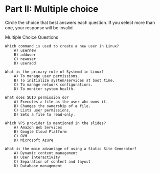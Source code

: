 # Part II: Multiple choice

Circle the choice that best answers each question. If you select more than one, your response will be invalid.

Multiple Choice Questions

    Which command is used to create a new user in Linux?
        A) usernew
        B) adduser
        C) newuser
        D) useradd

    What is the primary role of Systemd in Linux?
        A) To manage user permissions.
        B) To initialize system/services at boot time.
        C) To manage network configurations.
        D) To monitor system health.

    What does SUID permission do?
        A) Executes a file as the user who owns it.
        B) Changes the ownership of a file.
        C) Lists user permissions.
        D) Sets a file to read-only.

    Which VPS provider is mentioned in the slides?
        A) Amazon Web Services
        B) Google Cloud Platform
        C) OVH
        D) Microsoft Azure

    What is the main advantage of using a Static Site Generator?
        A) Dynamic content management
        B) User interactivity
        C) Separation of content and layout
        D) Database management
